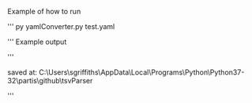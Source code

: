 Example of how to run 

'''
py yamlConverter.py test.yaml

'''
Example output 

'''

saved at:  C:\Users\sgriffiths\AppData\Local\Programs\Python\Python37-32\partis\github\tsvParser

'''
